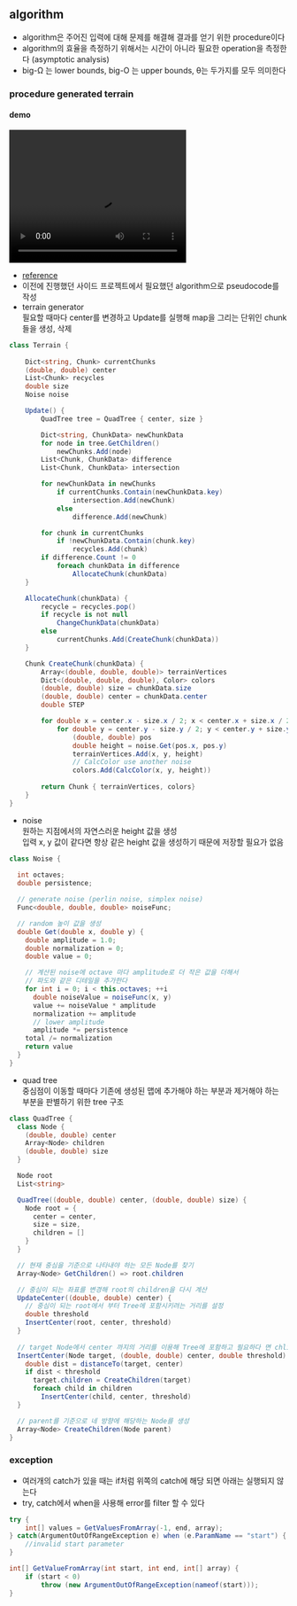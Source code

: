 ## algorithm
- algorithm은 주어진 입력에 대해 문제를 해결해 결과를 얻기 위한 procedure이다   
- algorithm의 효율을 측정하기 위해서는 시간이 아니라 필요한 operation을 측정한다 (asymptotic analysis)   
- big-Ω 는 lower bounds, big-Ο 는 upper bounds, θ는 두가지를 모두 의미한다   
### procedure generated terrain   
#### demo   
   <video src="https://github.com/bartshin/TIL/raw/refs/heads/main/docs/assets/videos/demo.webm" width="320" height="240" controls autoplay></video>
- [reference](https://github.com/simondevyoutube/ProceduralTerrain_Part1)   
- 이전에 진행했던 사이드 프로젝트에서 필요했던 algorithm으로 pseudocode를 작성   
- terrain generator   
  필요할 때마다 center를 변경하고 Update를 실행해 map을 그리는 단위인 chunk들을 생성, 삭제   
```C#
class Terrain {
    
    Dict<string, Chunk> currentChunks
    (double, double) center
    List<Chunk> recycles
    double size
    Noise noise

    Update() {
        QuadTree tree = QuadTree { center, size }

        Dict<string, ChunkData> newChunkData
        for node in tree.GetChildren()
            newChunks.Add(node)
        List<Chunk, ChunkData> difference
        List<Chunk, ChunkData> intersection

        for newChunkData in newChunks
            if currentChunks.Contain(newChunkData.key)
                intersection.Add(newChunk)
            else
                difference.Add(newChunk)

        for chunk in currentChunks
            if !newChunkData.Contain(chunk.key)
                recycles.Add(chunk) 
        if difference.Count != 0
            foreach chunkData in difference
                AllocateChunk(chunkData)
    }

    AllocateChunk(chunkData) {
        recycle = recycles.pop()
        if recycle is not null
            ChangeChunkData(chunkData)
        else
            currentChunks.Add(CreateChunk(chunkData))
    } 

    Chunk CreateChunk(chunkData) {
        Array<(double, double, double)> terrainVertices
        Dict<(double, double, double), Color> colors
        (double, double) size = chunkData.size
        (double, double) center = chunkData.center
        double STEP

        for double x = center.x - size.x / 2; x < center.x + size.x / 2; x += STEP
            for double y = center.y - size.y / 2; y < center.y + size.y / 2; y += STEP
                (double, double) pos
                double height = noise.Get(pos.x, pos.y)
                terrainVertices.Add(x, y, height)
                // CalcColor use another noise
                colors.Add(CalcColor(x, y, height))
        
        return Chunk { terrainVertices, colors}
    }
}
```
- noise   
  원하는 지점에서의 자연스러운 height 값을 생성   
  입력 x, y 값이 같다면 항상 같은 height 값을 생성하기 때문에 저장할 필요가 없음   
```C#
class Noise {
  
  int octaves;
  double persistence;

  // generate noise (perlin noise, simplex noise)
  Func<double, double, double> noiseFunc;

  // random 높이 값을 생성
  double Get(double x, double y) {
    double amplitude = 1.0;
    double normalization = 0;
    double value = 0;

    // 계산된 noise에 octave 마다 amplitude로 더 작은 값을 더해서
    // 파도와 같은 디테일을 추가한다
    for int i = 0; i < this.octaves; ++i 
      double noiseValue = noiseFunc(x, y)
      value += noiseValue * amplitude
      normalization += amplitude
      // lower amplitude
      amplitude *= persistence
    total /= normalization
    return value
  }
}
``` 

- quad tree   
  중심점이 이동할 때마다 기존에 생성된 맵에 추가해야 하는 부분과 제거해야 하는 부분을 판별하기 위한 tree 구조   
```C#
class QuadTree {
  class Node {
    (double, double) center
    Array<Node> children
    (double, double) size
  }

  Node root
  List<string>

  QuadTree((double, double) center, (double, double) size) {
    Node root = {
      center = center,
      size = size,
      children = []
    }
  }

  // 현재 중심을 기준으로 나타내야 하는 모든 Node를 찾기
  Array<Node> GetChildren() => root.children

  // 중심이 되는 좌표를 변경해 root의 children을 다시 계산 
  UpdateCenter((double, double) center) {
    // 중심이 되는 root에서 부터 Tree에 포함시키려는 거리를 설정
    double threshold 
    InsertCenter(root, center, threshold)
  }
 
  // target Node에서 center 까지의 거리를 이용해 Tree에 포함하고 필요하다 면 chlidren을 생성
  InsertCenter(Node target, (double, double) center, double threshold) {
    double dist = distanceTo(target, center)
    if dist < threshold
      target.children = CreateChildren(target)
      foreach child in children
        InsertCenter(child, center, threshold)
  }

  // parent를 기준으로 네 방향에 해당하는 Node를 생성
  Array<Node> CreateChildren(Node parent) 
}
```
### exception
- 여러개의 catch가 있을 때는 if처럼 위쪽의 catch에 해당 되면 아래는 실행되지 않는다   
- try, catch에서 when을 사용해 error를 filter 할 수 있다   
```C#
try {
    int[] values = GetValuesFromArray(-1, end, array);
} catch(ArgumentOutOfRangeException e) when (e.ParamName == "start") {
    //invalid start parameter 
}

int[] GetValueFromArray(int start, int end, int[] array) {
    if (start < 0)    
        throw (new ArgumentOutOfRangeException(nameof(start)));
}
```

